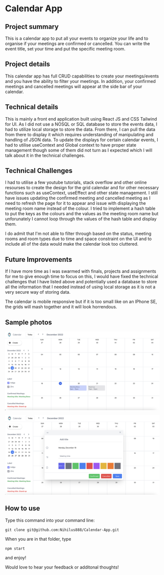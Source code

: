# Calendar App


## Project summary
This is a calendar app to put all your events to organize your life and to organise if your meetings are confirmed or cancelled. You can write the event title, set your time and put the specific meeting room. 

## Project details
This calendar app has full CRUD capabilities to create your meetings/events and you have the ability to filter your meetings. In addition, your confirmed meetings and cancelled meetings will appear at the side bar of your calendar.

## Technical details
This is mainly a front end application built using React JS and CSS Tailwind for UI. As I did not use a NOSQL or SQL database to store the events data, I had to utilize local storage to store the data. From there, I can pull the data from there to display it which requires understanding of manipulating and handling of JSON data. To update the displays for certain calendar events, I had to utilise useContext and Global context to have proper state management though some of them did not turn as I expected which I will talk about it in the technical challenges. 

## Technical Challenges
I had to utilise a few youtube tutorials, stack overflow and other online resourses to create the design for the grid calendar and for other necessary functions such as useContext, useEffect and other state management. I still have issues updating the confirmed meeting and cancelled meeting as I need to refresh the page for it to appear and issue with displaying the meeting room name instead of the colour. I tried to implement a hash table to put the keys as the colours and the values as the meeting room name but unforunately I cannot loop through the values of the hash table and display them.

I do admit that I'm not able to filter through based on the status, meeting rooms and room types due to time and space constraint on the UI and to include all of the data would make the calendar look too cluttered. 

## Future Improvements

If I have more time as I was swarmed with finals, projects and assignments for me to give enough time to focus on this, I would have fixed the technical challenges that I have listed above and potentially used a database to store all the information that I needed instead of using local storage as it is not a very secure way of storing data. 

The calendar is mobile responsive but if it is too small like on an IPhone SE, the grids will mash together and it will look horrendous. 

## Sample photos
![Sample Calendar](public/Sample.jpg)

![Sample Event Modal](public/Event-Modal.jpg)
## How to use

Type this command into your command line:

``` 
git clone git@github.com:Nihilus888/Calendar-App.git
```

When you are in that folder, type 

```
npm start 
```

and enjoy!

Would love to hear your feedback or additonal thoughts!

